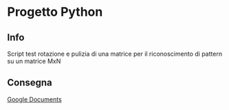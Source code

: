 # Progetto Python

## Info

Script test rotazione e pulizia di una matrice per il riconoscimento di pattern su un matrice MxN

## Consegna

[Google Documents](https://docs.google.com/document/d/1wGHN8V4cFmH18pcsGDAUHsY5DrgffHpR/edit)

